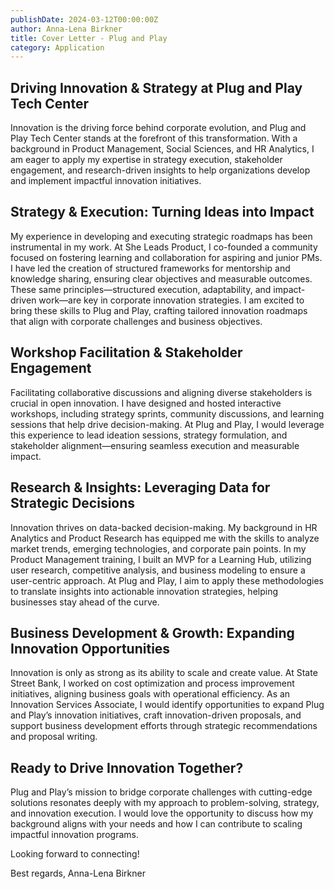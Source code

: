 ```yaml
---
publishDate: 2024-03-12T00:00:00Z
author: Anna-Lena Birkner
title: Cover Letter - Plug and Play
category: Application
---
```


## Driving Innovation & Strategy at Plug and Play Tech Center

Innovation is the driving force behind corporate evolution, and Plug and Play Tech Center stands at the forefront of this transformation. With a background in Product Management, Social Sciences, and HR Analytics, I am eager to apply my expertise in strategy execution, stakeholder engagement, and research-driven insights to help organizations develop and implement impactful innovation initiatives.

## Strategy & Execution: Turning Ideas into Impact

My experience in developing and executing strategic roadmaps has been instrumental in my work. At She Leads Product, I co-founded a community focused on fostering learning and collaboration for aspiring and junior PMs. I have led the creation of structured frameworks for mentorship and knowledge sharing, ensuring clear objectives and measurable outcomes. These same principles—structured execution, adaptability, and impact-driven work—are key in corporate innovation strategies. I am excited to bring these skills to Plug and Play, crafting tailored innovation roadmaps that align with corporate challenges and business objectives.

## Workshop Facilitation & Stakeholder Engagement

Facilitating collaborative discussions and aligning diverse stakeholders is crucial in open innovation. I have designed and hosted interactive workshops, including strategy sprints, community discussions, and learning sessions that help drive decision-making. At Plug and Play, I would leverage this experience to lead ideation sessions, strategy formulation, and stakeholder alignment—ensuring seamless execution and measurable impact.

## Research & Insights: Leveraging Data for Strategic Decisions

Innovation thrives on data-backed decision-making. My background in HR Analytics and Product Research has equipped me with the skills to analyze market trends, emerging technologies, and corporate pain points. In my Product Management training, I built an MVP for a Learning Hub, utilizing user research, competitive analysis, and business modeling to ensure a user-centric approach. At Plug and Play, I aim to apply these methodologies to translate insights into actionable innovation strategies, helping businesses stay ahead of the curve.

## Business Development & Growth: Expanding Innovation Opportunities

Innovation is only as strong as its ability to scale and create value. At State Street Bank, I worked on cost optimization and process improvement initiatives, aligning business goals with operational efficiency. As an Innovation Services Associate, I would identify opportunities to expand Plug and Play’s innovation initiatives, craft innovation-driven proposals, and support business development efforts through strategic recommendations and proposal writing.

## Ready to Drive Innovation Together?

Plug and Play’s mission to bridge corporate challenges with cutting-edge solutions resonates deeply with my approach to problem-solving, strategy, and innovation execution. I would love the opportunity to discuss how my background aligns with your needs and how I can contribute to scaling impactful innovation programs.

Looking forward to connecting!

Best regards,
Anna-Lena Birkner
